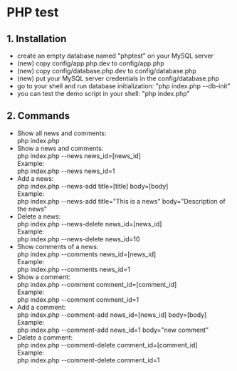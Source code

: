 # PHP test

## 1. Installation

  - create an empty database named "phptest" on your MySQL server
  - (new) copy config/app.php.dev to config/app.php
  - (new) copy config/database.php.dev to config/database.php
  - (new) put your MySQL server credentials in the config/database.php
  - go to your shell and run database initialization: "php index.php --db-init"
  - you can test the demo script in your shell: "php index.php"

## 2. Commands

  - Show all news and comments: <br>
    php index.php<br>
  - Show a  news and comments: <br>
    php index.php --news news_id=[news_id]<br>
    Example:<br>
    php index.php --news news_id=1<br>
  - Add a news:<br>
    php index.php --news-add title=[title] body=[body]<br>
    Example:<br>
    php index.php --news-add title="This is a news" body="Description of the news"<br>
  - Delete a news:<br>
    php index.php --news-delete news_id=[news_id]<br>
    Example:<br>
    php index.php --news-delete news_id=10<br>
  - Show comments of a news: <br>
    php index.php --comments news_id=[news_id]<br>
    Example:<br>
    php index.php --comments news_id=1<br>
  - Show a comment: <br>
    php index.php --comment comment_id=[comment_id]<br>
    Example:<br>
    php index.php --comment comment_id=1<br>
  - Add a comment:<br>
    php index.php --comment-add news_id=[news_id] body=[body]<br>
    Example:<br>
    php index.php --comment-add news_id=1 body="new comment"<br>
  - Delete a comment:<br>
    php index.php --comment-delete comment_id=[comment_id]<br>
    Example:<br>
    php index.php --comment-delete comment_id=1<br>
